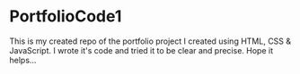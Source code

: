 # PortfolioCode1
This is my created repo of the portfolio project I created using HTML, CSS &amp; JavaScript. I wrote it's code and tried it to be clear and precise. Hope it helps...
